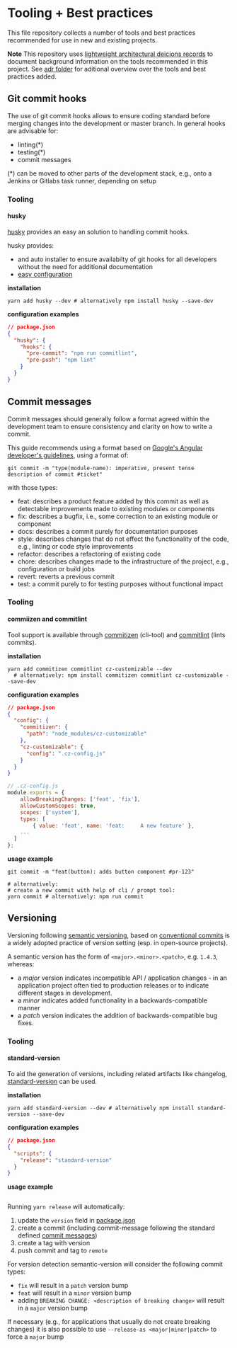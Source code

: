 # Tooling + Best practices

This file repository collects a number of tools and best practices recommended for use in new and existing projects.

**Note** This repository uses [lightweight architectural deicions records](docs/adr) to document background information on the tools recommended in this project.
See [adr folder](docs/adr) for aditional overview over the tools and best practices added.

## Git commit hooks

The use of git commit hooks allows to ensure coding standard before merging changes into the development or master branch. In general hooks are advisable for:

* linting(*)
* testing(*)
* commit messages

(*) can be moved to other parts of the development stack, e.g., onto a Jenkins or Gitlabs task runner, depending on setup

### Tooling

#### husky

[husky](https://github.com/typicode/husky) provides an easy an solution to handling commit hooks.

husky provides:

* and auto installer to ensure availabilty of git hooks for all developers without the need for additional documentation
* [easy configuration](https://github.com/typicode/husky/blob/dev/docs.md)

**installation**

```shell
yarn add husky --dev # alternatively npm install husky --save-dev
```

**configuration examples**

```json
// package.json
{
  "husky": {
    "hooks": {
      "pre-commit": "npm run commitlint",
      "pre-push": "npm lint"
    }
  }
}
```

## Commit messages

Commit messages should generally follow a format agreed within the development team to ensure consistency and clarity on how to write a commit.

This guide recommends using a format based on [Google's Angular developer's guidelines](https://github.com/angular/angular/blob/master/CONTRIBUTING.md#commit), using a format of:

```shell
git commit -m "type(module-name): imperative, present tense description of commit #ticket"
```

with those types:

  - feat: describes a product feature added by this commit as well as detectable improvements made to existing modules or components
  - fix: describes a bugfix, i.e., some correction to an existing module or component
  - docs: describes a commit purely for documentation purposes
  - style: describes changes that do not effect the functionality of the code, e.g., linting or code style improvements
  - refactor: describes a refactoring of existing code
  - chore: describes changes made to the infrastructure of the project, e.g., configuration or build jobs
  - revert: reverts a previous commit
  - test: a commit purely to for testing purposes without functional impact

### Tooling

#### commiizen and commitlint
Tool support is available through [commitizen](https://github.com/commitizen/cz-cli) (cli-tool) and [commitlint](https://github.com/marionebl/commitlint) (lints commits).

**installation**

```shell
yarn add commitizen commitlint cz-customizable --dev
  # alternatively: npm install commitizen commitlint cz-customizable --save-dev
```

**configuration examples**

```json
// package.json
{
  "config": {
    "commitizen": {
      "path": "node_modules/cz-customizable"
    },
    "cz-customizable": {
      "config": ".cz-config.js"
    }
  }
}
```

```js
// .cz-config.js
module.exports = {
	allowBreakingChanges: ['feat', 'fix'],
	allowCustomScopes: true,
	scopes: ['system'],
	types: [
		{ value: 'feat', name: 'feat:     A new feature' },
    ...
  ]
};
```

**usage example**

```shell
git commit -m "feat(button): adds button component #pr-123"

# alternatively:
# create a new commit with help of cli / prompt tool:
yarn commit # alternatively: npm run commit
```

## Versioning

Versioning following [semantic versioning](https://semver.org/), based on [conventional commits](https://conventionalcommits.org/) is a widely adopted practice of version setting (esp. in open-source projects).

A semantic version has the form of `<major>.<minor>.<patch>`, e.g. `1.4.3`, whereas:

- a *major* version indicates incompatible API / application changes -
in an application project often tied to production releases or to indicate different stages in development.
- a *minor* indicates added functionality in a backwards-compatible manner
- a *patch* version indicates the addition of backwards-compatible bug fixes.

### Tooling

#### standard-version

To aid the generation of versions, including related artifacts like changelog, [standard-version](https://github.com/conventional-changelog/standard-version) can be used.

**installation**

```shell
yarn add standard-version --dev # alternatively npm install standard-version --save-dev
```

**configuration examples**

```json
// package.json
{
  "scripts": {
    "release": "standard-version"
  }
}
```

**usage example**

```shell
```

Running `yarn release` will automatically:
1. update the `version` field in [package.json](package.json)
2. create a commit (including commit-message following the standard defined [commit messages](#commit-messages))
3. create a tag with version
4. push commit and tag to `remote`

For version detection semantic-version will consider the following commit types:
- `fix` will result in a `patch` version bump
- `feat` will result in a `minor` version bump
- adding `BREAKING CHANGE: <description of breaking change>` will result in a `major` version bump

If necessary (e.g., for applications that usually do not create breaking changes) it is also possible to use `--release-as <major|minor|patch>` to force a `major` bump
